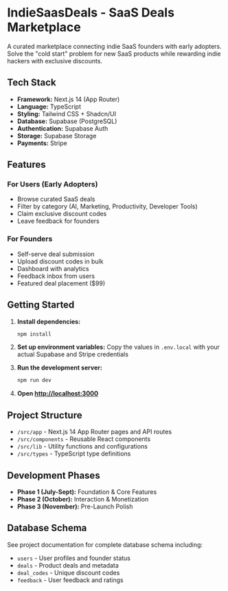 # IndieSaasDeals - SaaS Deals Marketplace

A curated marketplace connecting indie SaaS founders with early adopters. Solve the "cold start" problem for new SaaS products while rewarding indie hackers with exclusive discounts.

## Tech Stack

- **Framework:** Next.js 14 (App Router)
- **Language:** TypeScript
- **Styling:** Tailwind CSS + Shadcn/UI
- **Database:** Supabase (PostgreSQL)
- **Authentication:** Supabase Auth
- **Storage:** Supabase Storage
- **Payments:** Stripe

## Features

### For Users (Early Adopters)
- Browse curated SaaS deals
- Filter by category (AI, Marketing, Productivity, Developer Tools)
- Claim exclusive discount codes
- Leave feedback for founders

### For Founders
- Self-serve deal submission
- Upload discount codes in bulk
- Dashboard with analytics
- Feedback inbox from users
- Featured deal placement ($99)

## Getting Started

1. **Install dependencies:**
   ```bash
   npm install
   ```

2. **Set up environment variables:**
   Copy the values in `.env.local` with your actual Supabase and Stripe credentials

3. **Run the development server:**
   ```bash
   npm run dev
   ```

4. **Open [http://localhost:3000](http://localhost:3000)**

## Project Structure

- `/src/app` - Next.js 14 App Router pages and API routes
- `/src/components` - Reusable React components
- `/src/lib` - Utility functions and configurations
- `/src/types` - TypeScript type definitions

## Development Phases

- **Phase 1 (July-Sept):** Foundation & Core Features
- **Phase 2 (October):** Interaction & Monetization
- **Phase 3 (November):** Pre-Launch Polish

## Database Schema

See project documentation for complete database schema including:
- `users` - User profiles and founder status
- `deals` - Product deals and metadata
- `deal_codes` - Unique discount codes
- `feedback` - User feedback and ratings
